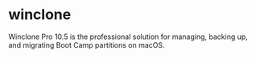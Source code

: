 # winclone
Winclone Pro 10.5 is the professional solution for managing, backing up, and migrating Boot Camp partitions on macOS.
